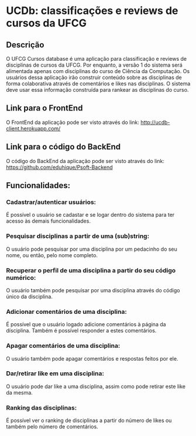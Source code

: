 # UCDb: classificações e reviews de cursos da UFCG

## Descrição
O UFCG Cursos database é uma aplicação para classificação e reviews de disciplinas de cursos da UFCG. Por enquanto, a versão 1 do sistema será alimentada apenas com disciplinas do curso de Ciência da Computação. Os usuários dessa aplicação irão construir conteúdo sobre as disciplinas de forma colaborativa através de comentários e likes nas disciplinas. O sistema deve usar essa informação construída para rankear as disciplinas do curso.

## Link para o FrontEnd
O FrontEnd da aplicação pode ser visto através do link: http://ucdb-client.herokuapp.com/

## Link para o código do BackEnd
O código do BackEnd da aplicação pode ser visto através do link: https://github.com/eduhique/Psoft-Backend

## Funcionalidades:

  ### Cadastrar/autenticar usuários:
  É possível o usuário se cadastar e se logar dentro do sistema para ter acesso às demais funcionalidades.
      
  ### Pesquisar disciplinas a partir de uma (sub)string:
  O usuário pode pesquisar por uma disciplina por um pedacinho do seu nome, ou então, pelo nome completo.

  ### Recuperar o perfil de uma disciplina a partir do seu código numérico:
  O usuário também pode pesquisar por uma disciplina através do código único da disciplina.

  ### Adicionar comentários de uma disciplina: 
  É possível que o usuário logado adicione comentários à página da dísciplina. Também é possível responder a estes comentários.
      
  ### Apagar comentários de uma disciplina:
  O usuário também pode apagar comentários e respostas feitos por ele.

  ### Dar/retirar like em uma disciplina:
  O usuário pode dar like a uma disciplina, assim como pode retirar este like da mesma.

  ### Ranking das disciplinas:
  É possível ver o ranking de disciplinas a partir do número de likes ou também pelo número de comentários.
